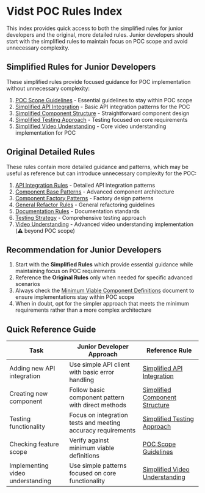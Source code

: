 # Vidst POC Rules Index

This index provides quick access to both the simplified rules for junior developers and the original, more detailed rules. Junior developers should start with the simplified rules to maintain focus on POC scope and avoid unnecessary complexity.

## Simplified Rules for Junior Developers

These simplified rules provide focused guidance for POC implementation without unnecessary complexity:

1. [POC Scope Guidelines](./poc_scope_guidelines.md) - Essential guidelines to stay within POC scope
2. [Simplified API Integration](./simplified_api_integration.md) - Basic API integration patterns for the POC
3. [Simplified Component Structure](./simplified_component_structure.md) - Straightforward component design
4. [Simplified Testing Approach](./simplified_testing_approach.md) - Testing focused on core requirements
5. [Simplified Video Understanding](./simplified_video_understanding.md) - Core video understanding implementation for POC

## Original Detailed Rules

These rules contain more detailed guidance and patterns, which may be useful as reference but can introduce unnecessary complexity for the POC:

1. [API Integration Rules](./api_integration_rules.md) - Detailed API integration patterns
2. [Component Base Patterns](./component_base_patterns.md) - Advanced component architecture
3. [Component Factory Patterns](./component_factory_patterns.md) - Factory design patterns
4. [General Refactor Rules](./general_refactor_rules.md) - General refactoring guidelines
5. [Documentation Rules](./documentation_rules.md) - Documentation standards
6. [Testing Strategy](./testing_strategy.md) - Comprehensive testing approach
7. [Video Understanding](./video_understanding.md) - Advanced video understanding implementation (⚠️ beyond POC scope)

## Recommendation for Junior Developers

1. Start with the **Simplified Rules** which provide essential guidance while maintaining focus on POC requirements
2. Reference the **Original Rules** only when needed for specific advanced scenarios
3. Always check the [Minimum Viable Component Definitions](/Users/tony/Documents/Vidst/refactor/02_planning/vidst_minimum_viable_components.md) document to ensure implementations stay within POC scope
4. When in doubt, opt for the simpler approach that meets the minimum requirements rather than a more complex architecture

## Quick Reference Guide

| Task | Junior Developer Approach | Reference Rule |
|------|---------------------------|----------------|
| Adding new API integration | Use simple API client with basic error handling | [Simplified API Integration](./simplified_api_integration.md) |
| Creating new component | Follow basic component pattern with direct methods | [Simplified Component Structure](./simplified_component_structure.md) |
| Testing functionality | Focus on integration tests and meeting accuracy requirements | [Simplified Testing Approach](./simplified_testing_approach.md) |
| Checking feature scope | Verify against minimum viable definitions | [POC Scope Guidelines](./poc_scope_guidelines.md) |
| Implementing video understanding | Use simple patterns focused on core functionality | [Simplified Video Understanding](./simplified_video_understanding.md) |
